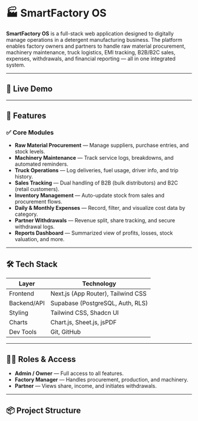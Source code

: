 # 🏭 SmartFactory OS

**SmartFactory OS** is a full-stack web application designed to digitally manage operations in a detergent manufacturing business. The platform enables factory owners and partners to handle raw material procurement, machinery maintenance, truck logistics, EMI tracking, B2B/B2C sales, expenses, withdrawals, and financial reporting — all in one integrated system.

---

## 🚀 Live Demo

---

## 🧩 Features

### ✅ Core Modules
- **Raw Material Procurement** — Manage suppliers, purchase entries, and stock levels.
- **Machinery Maintenance** — Track service logs, breakdowns, and automated reminders.
- **Truck Operations** — Log deliveries, fuel usage, driver info, and trip history.
- **Sales Tracking** — Dual handling of B2B (bulk distributors) and B2C (retail customers).
- **Inventory Management** — Auto-update stock from sales and procurement flows.
- **Daily & Monthly Expenses** — Record, filter, and visualize cost data by category.
- **Partner Withdrawals** — Revenue split, share tracking, and secure withdrawal logs.
- **Reports Dashboard** — Summarized view of profits, losses, stock valuation, and more.

---

## 🛠️ Tech Stack

| Layer        | Technology                         |
|--------------|------------------------------------|
| Frontend     | Next.js (App Router), Tailwind CSS |
| Backend/API  | Supabase (PostgreSQL, Auth, RLS)   |
| Styling      | Tailwind CSS, Shadcn UI            |
| Charts       | Chart.js, Sheet.js, jsPDF          |
| Dev Tools    | Git, GitHub                |

---

## 🧑‍💻 Roles & Access

- **Admin / Owner** — Full access to all features.
- **Factory Manager** — Handles procurement, production, and machinery.
- **Partner** — Views share, income, and initiates withdrawals.

---

## 📦 Project Structure

